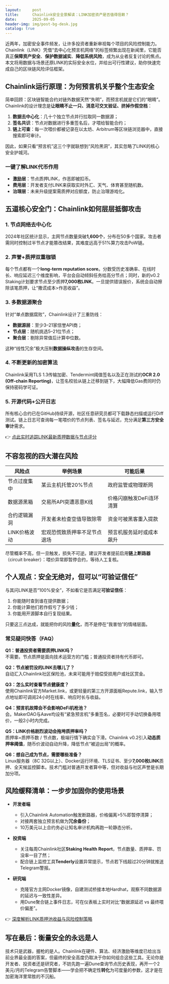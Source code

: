 ```yaml
---
layout:     post
title:      Chainlink安全全景解读：LINK加密资产是否值得信赖？
date:       2025-09-05
header-img: img/post-bg-desk.jpg
catalog: true
---
```


近两年，加密安全事件频发，让许多投资者重新审视每个项目的风险控制能力。Chainlink（LINK）凭借“去中心化预言机网络”的标签频繁出现在新闻里，它能否真正**保障资产安全**、**保护数据诚实**、**降低系统风险**，成为从业者反复讨论的焦点。本文将用数据与场景还原LINK的实际安全水位，并给出可行性建议，助你快速完成自己的区块链风险评估框架。

## Chainlink运行原理：为何预言机关乎整个生态安全

简单回顾：区块链智能合约对链外数据天然“失明”，而预言机就是它们的“眼睛”。Chainlink的设计理念是**让眼睛不止一只、消息可交叉验证、挤掉作假空档**：

1. **数据去中心化**：几十个独立节点并行拉取同一数据源；  
2. **签名共识**：节点对数据进行多重签名后，才喂给智能合约；  
3. **链上可查**：每一次喂价都被记录在以太坊、Arbitrum等区块链浏览器中，直接搜索即可审计。

因此，如果只看“预言机”这三个字就联想到“风险黑洞”，其实忽略了LINK的核心安全护城河。

### 一键了解LINK代币作用  
- **激励层**：节点质押LINK，作恶即被扣币。  
- **费用层**：开发者支付LINK来获取实时外汇、天气、体育甚至随机数。  
- **治理层**：未来升级提案需质押对应额度，防止治理游戏化。  

## 五道核心安全门：Chainlink如何层层抵御攻击

### 1. 节点网络去中心化  
2024年社区统计显示，主网节点数量突破**1,600个**，分布在50多个国家。攻击者需同时控制过半节点才能篡改结果，其难度远高于51%算力攻击PoW链。

### 2. 声誉+质押双重枷锁  
每个节点都有一个**long-term reputation score**。分数受历史准确率、在线时长、响应延迟三个维度影响，平台会自动倾斜任务给高分节点；同时，新的v0.2 Staking计划要求节点至少质押**7,000枚LINK**。一旦提供错误报价，系统会自动擦除该笔质押，让“撒谎成本>作恶收益”。

### 3. 多数据源聚合  
针对“单点数据腐败”，Chainlink设计了三重防线：  
- **数据源层**：至少3–21家信誉API商；  
- **节点层**：随机挑选5–21位节点；  
- **聚合层**：剔除异常值后计算中位数。  

这种“线性冗余”极大压制**数据操纵攻击**的生存空间。

### 4. 不断更新的加密算法  
Chainlink采用TLS 1.3传输加密、Tendermint阈值签名以及正在测试的**OCR 2.0 (Off-chain Reporting)**，让签名校验从链上迁移到链下，大幅降低Gas费同时仍保持密码学可证。

### 5. 开源代码+公开日志  
所有核心合约已在GitHub持续开源，社区任意研究员都可下载静态扫描或运行Diff测试。链上日志可查询每一笔喂价的节点列表、签名与延迟，充分满足**第三方安全审计**需求。

👉 [点此实时追踪LINK最新质押数据与节点评分](https://okxdog.com/)

## 不容忽视的四大潜在风险

| 风险点       | 举例场景                     | 可能后果                     |
|--------------|------------------------------|------------------------------|
| 节点过度集中 | 某云主机托管20%节点          | 政府监管或物理断网           |
| 数据源黑箱   | 交易所API突遭恶意K线         | 价格闪崩触发DeFi连环清算     |
| 合约逻辑漏洞 | 开发者未检查空值导致除零     | 资金可被黑客重入提款         |
| LINK价格波动 | 宏观恐慌致质押率不足节点退场 | 预言机服务延时或成本飙升     |

尽管概率不高，但一旦触发，损失不可逆。建议开发者提前启用**链上断路器**（circuit breaker）：喂价异常即暂停合约，等待人工复核。

## 个人观点：安全无绝对，但可以“可验证信任”

与其问LINK是否“100%安全”，不如看它是否满足**可验证信任**：  
1. 你能随时查到谁在提供数据；  
2. 你能计算他们若作假亏了多少钱；  
3. 你能用开源脚本自行复现结果。

只要这三点达成，就能把你的风险**量化**，而不是停在“我害怕”的情绪层面。

### 常见疑问快答（FAQ）

**Q1：普通投资者需要质押LINK吗？**  
不需要。节点质押是面向技术运营方的门槛；普通投资者持有代币即可。

**Q2：节点被罚没的LINK去哪儿了？**  
自动汇入Chainlink社区保险池，未来可能用于赔偿受损用户或社区赏金。

**Q3：怎么实时查看节点健康度？**  
使用Chainlink官方Market.link，或更轻量的第三方开源面板Repute.link，输入节点地址即可调阅24小时在线率、响应时长与收益。

**Q4：预言机故障会不会影响DeFi机枪池？**  
会。MakerDAO与Aave均设有“紧急预言机”多重签名，必要时可手动切换备用喂价，一般2小时内完成。

**Q5：LINK价格剧烈波动会拖垮质押率吗？**  
质押率=质押币数 / 节点数，极端行情下确实会下滑。Chainlink v0.2引入**动态质押率阈值**，随币价波动自动升降，降低节点“被迫出局”的概率。

**Q6：想自己成为节点，需要哪些准备？**  
Linux服务器（8C 32G以上）、Docker运行环境、TLS证书、至少**7,000枚LINK**质押、全天候监控脚本。技术门槛对普通开发者算中等，但对收益与社区声誉是长期加分项。

## 风险缓释清单：一步步加固你的使用场景

- **开发者端**  
  - 引入Chainlink Automation触发断路器，价格偏离>5%即暂停清算；  
  - 对接两套独立预言机做为**冗余备份**；  
  - 10万美元以上合约务必让知名审计机构再跑一轮静态分析。

- **投资端**  
  - 关注每周Chainlink社区**Staking Health Report**，节点数量、质押率、罚没率一目了然；  
  - 配合链上监控工具**Tenderly**设置异常提示，节点若下线超过20分钟就推送Telegram警报。

- **研究端**  
  - 克隆官方主网Docker镜像，自建测试桥接本地Hardhat，观察不同数据源的延迟与一致性差异。  
  - 用Dune聚合链上事件日志，可在仪表板上实时对比“数据源延迟 vs 最终喂价偏差”。

👉 [深度解析LINK质押池收益与风险控制策略](https://okxdog.com/)

## 写在最后：衡量安全的永远是人

技术只是武器，握枪的是人。Chainlink在硬件、算法、经济激励等维度已给出当前业界最全面的答案，但最终的安全高度仍取决于你如何组合这些工具。无论你是开发者、投资者还是研究者，不妨先跑一遍Dune查询节点历史表现，再开一个2美元/月的Telegram告警脚本——学会把不确定性**转化**为可度量的参数，这才是在加密海洋里常胜的不沉船。